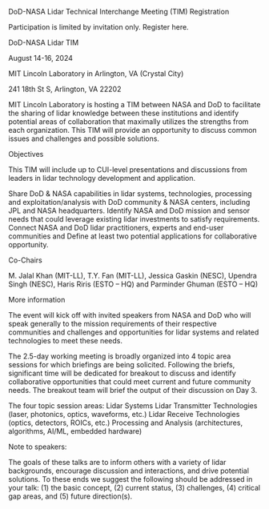 DoD-NASA Lidar Technical Interchange Meeting (TIM) 
 Registration

Participation is limited by invitation only. Register here.

DoD-NASA Lidar TIM

August 14-16, 2024

MIT Lincoln Laboratory in Arlington, VA (Crystal City)

241 18th St S, Arlington, VA 22202

MIT Lincoln Laboratory is hosting a TIM between NASA and DoD to facilitate the sharing of lidar knowledge between these institutions and identify potential areas of collaboration that maximally utilizes the strengths from each organization. This TIM will provide an opportunity to discuss common issues and challenges and possible solutions.

Objectives

This TIM will include up to CUI-level presentations and discussions from leaders in lidar technology development and application.

Share DoD & NASA capabilities in lidar systems, technologies, processing and exploitation/analysis with DoD community & NASA centers, including JPL and NASA headquarters. Identify NASA and DoD mission and sensor needs that could leverage existing lidar investments to satisfy requirements. Connect NASA and DoD lidar practitioners, experts and end-user communities and Define at least two potential applications for collaborative opportunity.

Co-Chairs

M. Jalal Khan (MIT-LL), T.Y. Fan (MIT-LL), Jessica Gaskin (NESC), Upendra Singh (NESC), Haris Riris (ESTO – HQ) and Parminder Ghuman (ESTO – HQ)

More information

The event will kick off with invited speakers from NASA and DoD who will speak generally to the mission requirements of their respective communities and challenges and opportunities for lidar systems and related technologies to meet these needs.

The 2.5-day working meeting is broadly organized into 4 topic area sessions for which briefings are being solicited. Following the briefs, significant time will be dedicated for breakout to discuss and identify collaborative opportunities that could meet current and future community needs. The breakout team will brief the output of their discussion on Day 3.

The four topic session areas: Lidar Systems Lidar Transmitter Technologies (laser, photonics, optics, waveforms, etc.) Lidar Receive Technologies (optics, detectors, ROICs, etc.) Processing and Analysis (architectures, algorithms, AI/ML, embedded hardware)



Note to speakers:

The goals of these talks are to inform others with a variety of lidar backgrounds, encourage discussion and interactions, and drive potential solutions. To these ends we suggest the following should be addressed in your talk: (1) the basic concept, (2) current status, (3) challenges, (4) critical gap areas, and (5) future direction(s).